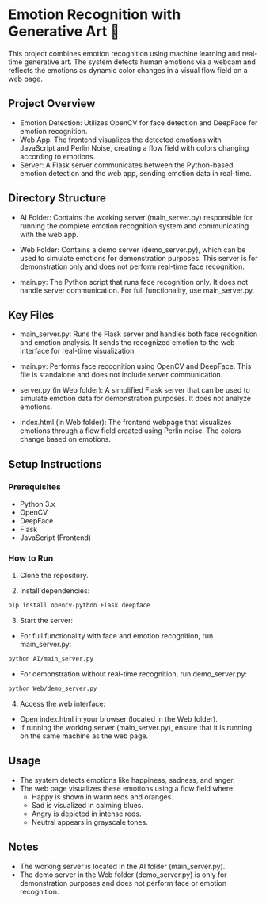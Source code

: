 # Emotion Recognition with Generative Art 🎨

This project combines emotion recognition using machine learning and real-time generative art. The system detects human emotions via a webcam and reflects the emotions as dynamic color changes in a visual flow field on a web page.

## Project Overview
* Emotion Detection: Utilizes OpenCV for face detection and DeepFace for emotion recognition.
* Web App: The frontend visualizes the detected emotions with JavaScript and Perlin Noise, creating a flow field with colors changing according to emotions.
* Server: A Flask server communicates between the Python-based emotion detection and the web app, sending emotion data in real-time.

## Directory Structure
* AI Folder:
Contains the working server (main_server.py) responsible for running the complete emotion recognition system and communicating with the web app.

* Web Folder:
Contains a demo server (demo_server.py), which can be used to simulate emotions for demonstration purposes. This server is for demonstration only and does not perform real-time face recognition.

* main.py:
The Python script that runs face recognition only. It does not handle server communication. For full functionality, use main_server.py.

## Key Files

* main_server.py:
Runs the Flask server and handles both face recognition and emotion analysis. It sends the recognized emotion to the web interface for real-time visualization.

* main.py:
Performs face recognition using OpenCV and DeepFace. This file is standalone and does not include server communication.

* server.py (in Web folder):
A simplified Flask server that can be used to simulate emotion data for demonstration purposes. It does not analyze emotions.

* index.html (in Web folder):
The frontend webpage that visualizes emotions through a flow field created using Perlin noise. The colors change based on emotions.

## Setup Instructions
### Prerequisites
* Python 3.x
* OpenCV
* DeepFace
* Flask
* JavaScript (Frontend)

### How to Run
1. Clone the repository.

2. Install dependencies:
```bash
pip install opencv-python Flask deepface
```

3. Start the server:
* For full functionality with face and emotion recognition, run main_server.py:
```bash
python AI/main_server.py
```
* For demonstration without real-time recognition, run demo_server.py:
```bash
python Web/demo_server.py
```

4. Access the web interface:
* Open index.html in your browser (located in the Web folder).
* If running the working server (main_server.py), ensure that it is running on the same machine as the web page.

## Usage
* The system detects emotions like happiness, sadness, and anger.
* The web page visualizes these emotions using a flow field where:
  - Happy is shown in warm reds and oranges.
  - Sad is visualized in calming blues.
  - Angry is depicted in intense reds.
  - Neutral appears in grayscale tones.

## Notes
* The working server is located in the AI folder (main_server.py).
* The demo server in the Web folder (demo_server.py) is only for demonstration purposes and does not perform face or emotion recognition.
